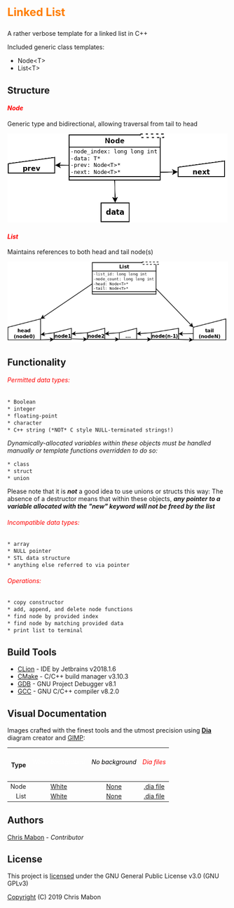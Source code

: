 <p style="color: #ff7e00; font-size: 1.8em;"><strong>Linked List</strong></p>

A rather verbose template for a linked list in C++

Included generic class templates:

* Node\<T\>
* List\<T\>


<h2 style="color: ff7e00;">Structure</h2>

<h4 style="color: #ff0000;"><em>Node</em></h4>

Generic type and bidirectional, allowing traversal from tail to head

![Node structural diagram](img/node_layout_transp.png)


<h4 style="color: #ff0000;"><em>List</em></h4>

Maintains references to both head and tail node(s)

![Linked list structural diagram](img/list_layout_transp.png)


<h2 style="color: ff7e00;">Functionality</h2>

<h6 style="color: #ff0000;"><em>Permitted data types:</em></h6>

```
* Boolean
* integer
* floating-point
* character
* C++ string (*NOT* C style NULL-terminated strings!)
```

_Dynamically-allocated variables within these objects must be handled manually or template functions
overridden to do so:_

```
* class
* struct
* union
```

 Please note that it is _**not**_ a good idea to use unions or structs this way: The absence of a destructor
 means that within these objects, _**any pointer to a variable allocated with the "new" keyword will not
 be freed by the list**_

<h6 style="color: #ff0000;"><em>Incompatible data types:</em></h6>

```
* array
* NULL pointer
* STL data structure
* anything else referred to via pointer
```

<h6 style="color: #ff0000;"><em>Operations:</em></h6>

```
* copy constructor
* add, append, and delete node functions
* find node by provided index
* find node by matching provided data
* print list to terminal
```


<h2 style="color: ff7e00;">Build Tools</h2>

* [CLion](https://www.jetbrains.com/clion/documentation/) -  IDE by Jetbrains v2018.1.6
* [CMake](https://cmake.org/documentation/) - C/C++ build manager v3.10.3
* [GDB](https://www.gnu.org/software/gdb/documentation/) - GNU Project Debugger v8.1
* [GCC](https://gcc.gnu.org/onlinedocs/) - GNU C/C++ compiler v8.2.0


<h2 style="color: ff7e00;">Visual Documentation</h2>

Images crafted with the finest tools and the utmost precision using **[Dia](http://dia-installer.de/index.html.en)**
diagram creator and [GIMP](https://www.gimp.org/):

 Type | <h6 style="color: #ffffff;">White background</h6> | <h6 style="color: #000000;">No background</h6> | <h6 style="color: #ff0000;">Dia files</h6>
 ---: | :---: | :---: | :---:
 Node | [White](img/node_layout_white.png) | [None](img/node_layout_transp.png) | [.dia file](img/node_layout.dia)
 List | [White](img/list_layout_white.png) | [None](img/list_layout_transp.png) | [.dia file](img/list_layout.dia)


<h2 style="color: ff7e00;">Authors</h2>

[Chris Mabon](https://github.com/chrismabon) - *Contributor*


<h2 style="color: ff7e00;">License</h2>

This project is [licensed](LICENSE.md) under the GNU General Public License v3.0 (GNU GPLv3)

[Copyright](COPYRIGHT.md) (C) 2019 Chris Mabon
